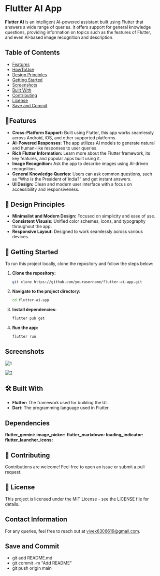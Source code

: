 # Flutter AI App

**Flutter AI** is an intelligent AI-powered assistant built using Flutter that answers a wide range of queries. It offers support for general knowledge questions, providing information on topics such as the features of Flutter, and even AI-based image recognition and description.


## Table of Contents
- [Features](#features)
- [HowToUse](#HowToUse)
- [Design Principles](#DesignPrinciples)
- [Getting Started](#GettingStarted)
- [Screenshots](#screenshots)
- [Built With](#BuiltWith)
- [Contributing](#Contributing)
- [License](#license)
- [Save and Commit](#SaveandCommit)


## 📱Features

- **Cross-Platform Support:** Built using Flutter, this app works seamlessly across Android, iOS, and other supported platforms.
- **AI-Powered Responses:** The app utilizes AI models to generate natural and human-like responses to user queries.
- **Rich Flutter Information:** Learn more about the Flutter framework, its key features, and popular apps built using it.
- **Image Recognition:** Ask the app to describe images using AI-driven recognition.
- **General Knowledge Queries:** Users can ask common questions, such as “Who is the President of India?” and get instant answers.
- **UI Design:** Clean and modern user interface with a focus on accessibility and responsiveness.


## 🎨 Design Principles

- **Minimalist and Modern Design:** Focused on simplicity and ease of use.
- **Consistent Visuals:** Unified color schemes, icons, and typography throughout the app.
- **Responsive Layout:** Designed to work seamlessly across various devices.


## 🚀 Getting Started

To run this project locally, clone the repository and follow the steps below:

1. **Clone the repository:**
   ```bash
   git clone https://github.com/yourusername/flutter-ai-app.git
   ```
2. **Navigate to the project directory:**
   ```bash
   cd flutter-ai-app
   ```
3. **Install dependencies:**
   ```bash
   flutter pub get
   ```
4. **Run the app:**
   ```bash
   flutter run
   ```


## Screenshots

![1](https://github.com/user-attachments/assets/1a486456-09e5-4bbd-a47c-f59087ce3046)

![2](https://github.com/user-attachments/assets/67e2c5bf-df5d-4f99-8030-7587fd82d7a9)


## 🛠️ Built With

- **Flutter:** The framework used for building the UI.
- **Dart:** The programming language used in Flutter.


## Dependencies

  **flutter_gemini:** 
  **image_picker:**
  **flutter_markdown:** 
  **loading_indicator:**
  **flutter_launcher_icons:**


## 🤝 Contributing

Contributions are welcome! Feel free to open an issue or submit a pull request.


## 📄 License

This project is licensed under the MIT License - see the LICENSE file for details.


## Contact Information

For any queries, feel free to reach out at vivek6306619@gmail.com.

## Save and Commit

- git add README.md
- git commit -m "Add README"
- git push origin main
